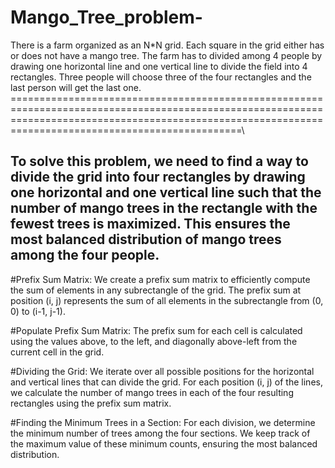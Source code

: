 # Mango_Tree_problem-
There is a farm organized as an N*N grid. Each square in the grid either has or does not have a mango tree. The farm has to divided among 4 people by drawing one horizontal line and  one vertical line to divide the field into 4 rectangles.  Three people will choose three of the four rectangles and the last person will get the last one. 
==========================================================================================================================================================================================================\


To solve this problem, we need to find a way to divide the grid into four rectangles 
by drawing one horizontal and one vertical line such that the number of mango trees 
in the rectangle with the fewest trees is maximized. 
This ensures the most balanced distribution of mango trees among the four people.
-------------------------------------------------------------------------------



#Prefix Sum Matrix: We create a prefix sum matrix to efficiently compute the sum of elements 
in any subrectangle of the grid. The prefix sum at position (i, j) represents the sum of all 
elements in the subrectangle from (0, 0) to (i-1, j-1).

#Populate Prefix Sum Matrix: The prefix sum for each cell is calculated using the values above, 
to the left, and diagonally above-left from the current cell in the grid.

#Dividing the Grid: We iterate over all possible positions for the horizontal and 
vertical lines that can divide the grid. For each position (i, j) of the lines, 
we calculate the number of mango trees in each of the four resulting rectangles using the prefix sum matrix.

#Finding the Minimum Trees in a Section: For each division, we determine the minimum number of trees among 
the four sections. We keep track of the maximum value of these minimum counts, ensuring the most balanced 
distribution.

